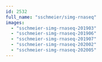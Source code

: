 ```yaml
---
id: 2532
full_name: "sschmeier/simg-rnaseq"
images: 
  - "sschmeier-simg-rnaseq-201903"
  - "sschmeier-simg-rnaseq-201906"
  - "sschmeier-simg-rnaseq-201907"
  - "sschmeier-simg-rnaseq-202002"
  - "sschmeier-simg-rnaseq-202005"
---
```

